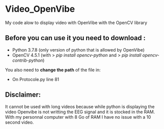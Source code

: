 # Video_OpenVibe
My code alow to display video with OpenVibe with the OpenCV library 

## Before you can use it you need to download : 
- Python 3.7.8 (only version of python that is allowed by OpenVibe)
- OpenCV 4.5.1 (with > *pip install opencv-python* and > *pip install opencv-contrib-python*)

You also need to **change the path** of the file in:

- On Protocole.py line 81

 
## Disclaimer: 
It cannot be used with long videos because while python is displaying the video Openvibe is not writting the EEG signal and it is stocked in the RAM. With my personnal computer with 8 Go of RAM I have no issue with a 10 second video. 
